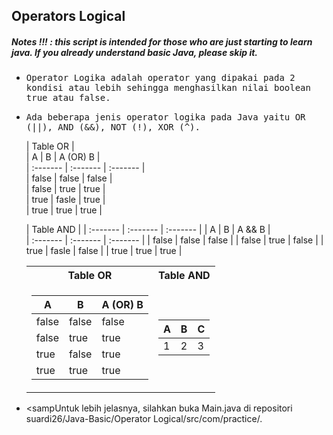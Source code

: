 ## Operators Logical
##### Notes !!! : this script is intended for those who are just starting to learn java. If you already understand basic Java, please skip it.

- <samp>Operator Logika adalah operator yang dipakai pada 2 kondisi atau lebih sehingga menghasilkan nilai boolean true atau false.</samp>

- <samp>Ada beberapa jenis operator logika pada Java yaitu OR (||), AND (&&), NOT (!), XOR (^).</samp>
   
  |           Table OR             |      
  |    A     |    B     | A (OR) B |           
  | :------- | :------- | :------- |      
  | false    | false    | false    |     
  | false    | true     | true     |      
  | true     | fasle    | true     |      
  | true     | true     | true     |      
        
  |           Table AND            |
  | :------- | :------- | :------- |
  |    A     |    B     |  A && B  |      
  | :------- | :------- | :------- |
  | false    | false    | false    |
  | false    | true     | false    |
  | true     | fasle    | false    |
  | true     | true     | true     |
            

   <table>
   <tr>
   <th>Table OR</th>
   <th>Table AND</th>
   </tr>
   <tr>

   <td>

   | A | B | A (OR) B |
   |--|--|--|
   | false | false | false |
   | false | true | true |
   | true | false | true |
   | true | true | true |
   </td><td>

   | A | B | C |
   |--|--|--|
   | 1 | 2 | 3 |

   </td></tr> </table>
        
- <sampUntuk lebih jelasnya, silahkan buka Main.java di repositori suardi26/Java-Basic/Operator Logical/src/com/practice/.</samp>
